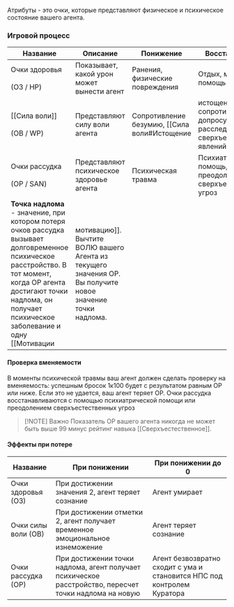 Атрибуты - это очки, которые представляют физическое и психическое состояние вашего агента.
### Игровой процесс

| Название                             | Описание                                   | Понижение                                                                                                                                  | Восстановление                                               |
| ------------------------------------ | ------------------------------------------ | ------------------------------------------------------------------------------------------------------------------------------------------ | ------------------------------------------------------------ |
| Очки здоровья <br><br>(ОЗ / HP)      | Показывает, какой урон может вынести агент | Ранения, физические повреждения                                                                                                            | Отдых, медицинская помощь                                    |
| [[Сила воли]] <br><br>(ОВ / WP) | Представляют силу воли агента              | Сопротивление безумию, [[Сила воли#Истощение|истощение]], сопротивление допросу, выгорание, расследование сверхъестественных явлений | Отдых                                                        |
| Очки рассудка <br><br>(ОР / SAN)     | Представляют психическое здоровье агента   | Психическая травма                                                                                                                         | Психиатрическая помощь, преодоление сверхъестественных угроз |
**Точка надлома** - значение, при котором потеря очков рассудка вызывает долговременное психическое расстройство. В тот момент, когда ОР агента достигают точки надлома, он получает психическое заболевание и одну [[Мотивации|мотивацию]]. Вычтите ВОЛЮ вашего Агента из текущего значения ОР. Вы получите новое значение точки надлома.
#### Проверка вменяемости

В моменты психической травмы ваш агент должен сделать проверку на вменяемость: успешным бросок 1к100 будет с результатом равным ОР или ниже. Если это не удается, ваш агент теряет ОР. Очки рассудка восстанавливаются с помощью психиатрической помощи или преодолением сверхъестественных угроз


> [!NOTE] Важно
> Показатель ОР вашего агента никогда не может быть выше 99 минус рейтинг навыка [[Сверхъестественное]].

#### Эффекты при потере 

| Название            | При понижении                                                                                          | При понижении до 0                                                      |
| ------------------- | ------------------------------------------------------------------------------------------------------ | ----------------------------------------------------------------------- |
| Очки здоровья (ОЗ)  | При достижении значения 2, агент теряет сознание                                                       | Агент умирает                                                           |
| Очки силы воли (ОВ) | При достижении отметки 2, агент получает временное эмоциональное изнеможение                           | Агент теряет сознание                                                   |
| Очки рассудка (ОР)  | При достижении точки надлома, агент получает психическое расстройство, пересчет точки надлома на новую | Агент безвозвратно сходит с ума и становится НПС под контролем Куратора |
